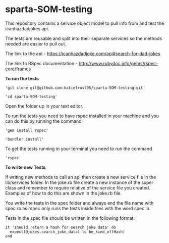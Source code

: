 # sparta-SOM-testing

This repository contains a service object model to pull info from and test the icanhazdadjokes api.

The tests are reusable and split into their separate services so the methods needed are easier to pull out.

The link to the api - https://icanhazdadjoke.com/api#search-for-dad-jokes

The link to RSpec documentation - http://www.rubydoc.info/gems/rspec-core/frames


**To run the tests**

    'git clone git@github.com:katiefrost95/sparta-SOM-testing.git'

    'cd sparta-SOM-testing'

Open the folder up in your text editor.

To run the tests you need to have rspec installed in your machine and you can do this by running the command

    'gem install rspec'

    'bundler install'

To get the tests running in your terminal you need to run the command

    'rspec'

**To write new Tests**

If writing new methods to call an api then create a new service file in the lib/services folder. In the joke.rb file create a new instance of the super class and remember to require relative of the service file you created. Examples of how to do this are shown in the joke.rb file.

You write the tests in the spec folder and always end the file name with spec.rb as rspec only runs the tests inside files with the word spec in.

Tests in the spec file should be written in the following format:

    it 'should return a hash for search joke data' do
      expect(@jokes.search_joke_data).to be_kind_of(Hash)
    end
